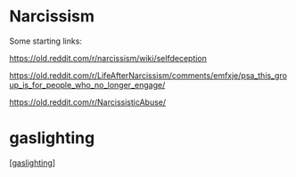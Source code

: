 # Narcissism

Some starting links:

https://old.reddit.com/r/narcissism/wiki/selfdeception

https://old.reddit.com/r/LifeAfterNarcissism/comments/emfxje/psa_this_group_is_for_people_who_no_longer_engage/

https://old.reddit.com/r/NarcissisticAbuse/



# gaslighting

[[gaslighting]]

[//begin]: # "Autogenerated link references for markdown compatibility"
[gaslighting]: gaslighting.md "gaslighting"
[//end]: # "Autogenerated link references"